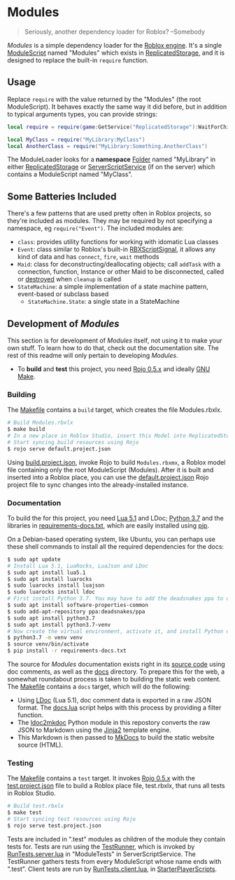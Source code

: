 # Modules

> Seriously, another dependency loader for Roblox? &ndash;Somebody

_Modules_ is a simple dependency loader for the [Roblox engine](https://www.roblox.com). It's a single [ModuleScript](https://developer.roblox.com/en-us/api-reference/class/ModuleScript) named "Modules" which exists in [ReplicatedStorage](https://developer.roblox.com/en-us/api-reference/class/ReplicatedStorage), and it is designed to replace the built-in `require` function.

## Usage

Replace `require` with the value returned by the "Modules" (the root ModuleScript). It behaves exactly the same way it did before, but in addition to typical arguments types, you can provide strings:

```lua
local require = require(game:GetService("ReplicatedStorage"):WaitForChild("Modules"))

local MyClass = require("MyLibrary:MyClass")
local AnotherClass = require("MyLibrary:Something.AnotherClass")
```

The ModuleLoader looks for a **namespace** [Folder](https://developer.roblox.com/en-us/api-reference/class/Folder) named "MyLibrary" in either [ReplicatedStorage](https://developer.roblox.com/en-us/api-reference/class/ReplicatedStorage) or [ServerScriptService](https://developer.roblox.com/en-us/api-reference/class/ServerScriptService) (if on the server) which contains a ModuleScript named "MyClass".

## Some Batteries Included

There's a few patterns that are used pretty often in Roblox projects, so they're included as modules. They may be required by not specifying a namespace, eg `require("Event")`. The included modules are:

- `class`: provides utility functions for working with idomatic Lua classes
- `Event`: class similar to Roblox's built-in [RBXScriptSignal](https://developer.roblox.com/en-us/api-reference/datatype/RBXScriptSignal), it allows any kind of data and has `connect`, `fire`, `wait` methods
- `Maid`: class for deconstructing/deallocating objects; call `addTask` with a connection, function, Instance or other Maid to be disconnected, called or [destroyed](https://developer.roblox.com/en-us/api-reference/function/Instance/Destroy) when `cleanup` is called
- `StateMachine`: a simple implementation of a state machine pattern, event-based or subclass based
	- `StateMachine.State`: a single state in a StateMachine

## Development of _Modules_

This section is for development of _Modules_ itself, not using it to make your own stuff. To learn how to do that, check out the documentation site. The rest of this readme will only pertain to developing _Modules_.

  * To **build** and **test** this project, you need [Rojo 0.5.x](https://github.com/Roblox/rojo) and ideally [GNU Make](https://www.gnu.org/software/make/).

### Building

The [Makefile](Makefile) contains a `build` target, which creates the file Modules.rbxlx.

```sh
# Build Modules.rbxlx
$ make build
# In a new place in Roblox Studio, insert this Model into ReplicatedStorage.
# Start syncing build resources using Rojo
$ rojo serve default.project.json
```

Using [build.project.json](build.project.json), invoke Rojo to build `Modules.rbxmx`, a Roblox model file containing only the root ModuleScript (Modules). After it is built and inserted into a Roblox place, you can use the [default.project.json](default.project.json) Rojo project file to sync changes into the already-installed instance.

### Documentation

To build the for this project, you need [Lua 5.1](https://lua.org) and LDoc; [Python 3.7](https://www.python.org/) and the libraries in [requirements-docs.txt](requirements-docs.txt), which are easily installed using [pip](https://pip.pypa.io/en/stable/).

On a Debian-based operating system, like Ubuntu, you can perhaps use these shell commands to install all the required dependencies for the docs:

```sh
$ sudo apt update
# Install Lua 5.1, LuaRocks, LuaJson and LDoc
$ sudo apt install lua5.1
$ sudo apt install luarocks
$ sudo luarocks install luajson
$ sudo luarocks install ldoc
# First install Python 3.7. You may have to add the deadsnakes ppa to do this:
$ sudo apt install software-properties-common
$ sudo add-apt-repository ppa:deadsnakes/ppa
$ sudo apt install python3.7
$ sudo apt install python3.7-venv
# Now create the virtual environment, activate it, and install Python dependencies
$ python3.7 -m venv venv
$ source venv/bin/activate
$ pip install -r requirements-docs.txt
```

The source for _Modules_ documentation exists right in its [source code](src/) using doc comments, as well as the [docs](docs/) directory. To prepare this for the web, a somewhat roundabout process is taken to building the static web content. The [Makefile](Makefile) contains a `docs` target, which will do the following:

* Using [LDoc](https://github.com/stevedonovan/LDoc) (Lua 5.1), doc comment data is exported in a raw JSON format. The [docs.lua](docs.lua) script helps with this process by providing a filter function.
* The [ldoc2mkdoc](ldoc2mkdoc/) Python module in this repostory converts the raw JSON to Markdown using the [Jinja2](https://palletsprojects.com/p/jinja/) template engine.
* This Markdown is then passed to [MkDocs](https://www.mkdocs.org/) to build the static website source (HTML).

### Testing

The [Makefile](Makefile) contains a `test` target. It invokes [Rojo 0.5.x](https://github.com/Roblox/rojo) with the [test.project.json](test.project.json) file to build a Roblox place file, test.rbxlx, that runs all tests in Roblox Studio.

```sh
# Build test.rbxlx
$ make test
# Start syncing test resources using Rojo
$ rojo serve test.project.json
```

Tests are included in ".test" modules as children of the module they contain tests for. Tests are run using the [TestRunner](test/ReplicatedStorage/TestRunner.lua), which is invoked by [RunTests.server.lua](test/ServerScriptService/ModulesTest/RunTests.server.lua) in "ModuleTests" in ServerScriptService. The TestRunner gathers tests from every ModuleScript whose name ends with ".test". Client tests are run by [RunTests.client.lua](test/StarterPlayer/StarterPlayerScripts/RunTests.client.lua), in [StarterPlayerScripts](https://developer.roblox.com/en-us/api-reference/class/StarterPlayerScripts).
